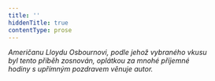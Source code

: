 ```yaml
---
title: ''
hiddenTitle: true
contentType: prose
---
```


<section>

_Američanu Lloydu Osbournovi, podle jehož vybraného vkusu  
byl tento příběh zosnován, oplátkou za mnohé příjemné  
hodiny s upřímným pozdravem věnuje autor._

</section>
